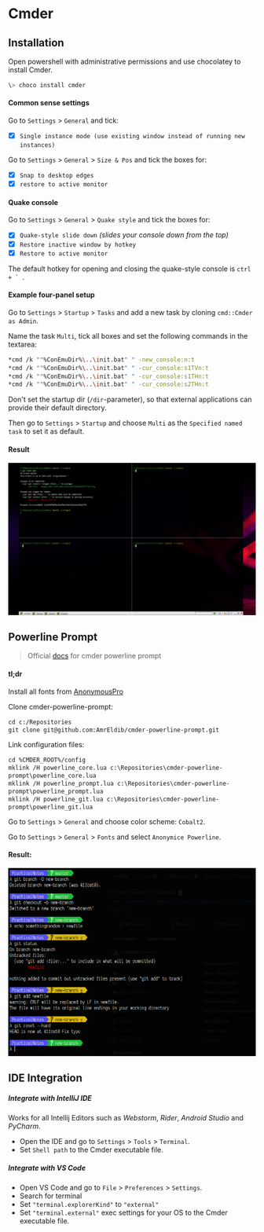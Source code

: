 # Cmder

## Installation
Open powershell with administrative permissions and use chocolatey to install Cmder.
```powershell
\> choco install cmder
```

#### Common sense settings
Go to `Settings` > `General` and tick:
- [x] `Single instance mode (use existing window instead of running new instances)`

Go to `Settings` > `General` > `Size & Pos` and tick the boxes for:
- [x] `Snap to desktop edges`
- [x] `restore to active monitor`

#### Quake console
Go to `Settings` > `General` > `Quake style` and tick the boxes for:
- [x] `Quake-style slide down` _(slides your console down from the top)_
- [x] `Restore inactive window by hotkey`
- [x] `Restore to active monitor`

The default hotkey for opening and closing the quake-style console  is ``ctrl + ` ``.

#### Example four-panel setup
Go to `Settings` > `Startup` > `Tasks` and add a new task by cloning `cmd::Cmder as Admin`.

Name the task `Multi`, tick all boxes and set the following commands in the textarea:
```bash
*cmd /k ""%ConEmuDir%\..\init.bat" " -new_console:n:t
*cmd /k ""%ConEmuDir%\..\init.bat" " -cur_console:s1TVn:t
*cmd /k ""%ConEmuDir%\..\init.bat" " -cur_console:s1THn:t
*cmd /k ""%ConEmuDir%\..\init.bat" " -cur_console:s2THn:t
```

Don't set the startup dir (`/dir`-parameter), so that external applications can provide their default directory.

Then go to `Settings` > `Startup` and choose `Multi` as the `Specified named task` to set it as default.

#### Result

![Cmder with four terminals](../images/cmder-with-four-terminals.png "Cmder with four terminals")

## Powerline Prompt

> Official [docs](https://github.com/AmrEldib/cmder-powerline-prompt) for cmder powerline prompt

#### tl;dr

Install all fonts from [AnonymousPro](https://github.com/powerline/fonts/tree/master/AnonymousPro)

Clone cmder-powerline-prompt:
```console
cd c:/Repositories
git clone git@github.com:AmrEldib/cmder-powerline-prompt.git
```

Link configuration files:
```console
cd %CMDER_ROOT%/config  
mklink /H powerline_core.lua c:\Repositories\cmder-powerline-prompt\powerline_core.lua
mklink /H powerline_prompt.lua c:\Repositories\cmder-powerline-prompt\powerline_prompt.lua
mklink /H powerline_git.lua c:\Repositories\cmder-powerline-prompt\powerline_git.lua
```

Go to `Settings` > `General` and choose color scheme: `Cobalt2`.

Go to `Settings` > `General` > `Fonts` and select `Anonymice Powerline`.

#### Result: 

![Cmder with powerline and AnonymousPro font](../images/cmder-with-powerline-and-AnonymousPro-font.png "Cmder with powerline and AnonymousPro font")

## IDE Integration
##### Integrate with IntelliJ IDE 

Works for all Intellij Editors such as 
_Webstorm_, _Rider_, _Android Studio_ and _PyCharm_.

- Open the IDE and go to `Settings` > `Tools` > `Terminal`.
- Set `Shell path` to the Cmder executable file.

##### Integrate with VS Code
- Open VS Code and go to `File` > `Preferences` > `Settings`.
- Search for terminal
- Set `"terminal.explorerKind"` to `"external"`
- Set `"terminal.external"` exec settings for your OS to the Cmder executable file.
